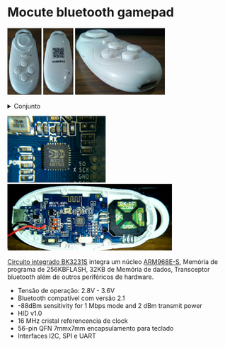 <HTML>
  <HEAD>
  </HEAD>
  <BODY>
    <h1> Mocute bluetooth gamepad</h1>
    <P>
      <img src="https://github.com/k-co/TearDown/blob/master/mocute%20gamepad%20bluetooth/photo5024226612736010238.jpg" height="150px" alt="Face"/>
      <img src="https://github.com/k-co/TearDown/blob/master/mocute%20gamepad%20bluetooth/photo5024226612736010239.jpg" height="150px" alt="Costas"/>
      <img src="https://github.com/k-co/TearDown/blob/master/mocute%20gamepad%20bluetooth/photo5024226612736010240.jpg" height="150px" alt="Ortogonal"/>
    </P>
    <details>
      <summary>Conjunto</summary>
      <P>
        <img src="https://github.com/k-co/TearDown/blob/master/mocute%20gamepad%20bluetooth/photo5024226612736010241.jpg" height="150px" alt="Peças frontal"/>
        <img src="https://github.com/k-co/TearDown/blob/master/mocute%20gamepad%20bluetooth/photo5024226612736010242.jpg" height="150px" alt="Peças posterior"/>
      </P>
    </details>
    <P>
      <img src="https://github.com/k-co/TearDown/blob/master/mocute%20gamepad%20bluetooth/photo5024226612736010244.jpg" height="150px" alt="IC BK3231S AS8175CE"/>
      <img src="https://github.com/k-co/TearDown/blob/master/mocute%20gamepad%20bluetooth/photo5024226612736010245.jpg" height="150px" alt="Interior"/>      
    </P>
    <P>
      <a href="https://github.com/k-co/TearDown/blob/master/mocute%20gamepad%20bluetooth/BK3231.pdf">Circuito integrado BK3231S</a> integra um núcleo <a href="https://github.com/k-co/TearDown/blob/master/mocute%20gamepad%20bluetooth/ARM968E-S%20manual%20tecnico%20de%20referencia.pdf">ARM968E-S</a>, Memória de programa de 256KBFLASH, 32KB de Memória de dados, Transceptor bluetooth além de outros periféricos de hardware.
      <ul>
        <li>Tensão de operação: 2.8V - 3.6V</li>
        <li>Bluetooth compatível com versão 2.1</li>
        <li>-88dBm sensitivity for 1 Mbps mode and 2 dBm transmit power</li>
        <li>HID v1.0</li>
        <li>16 MHz cristal referencencia de clock</li>
        <li>56-pin QFN 7mmx7mm encapsulamento para teclado</li>
        <li>Interfaces I2C, SPI e UART</li>
      </ul>
    </P>
  </BODY>
</HTML>
